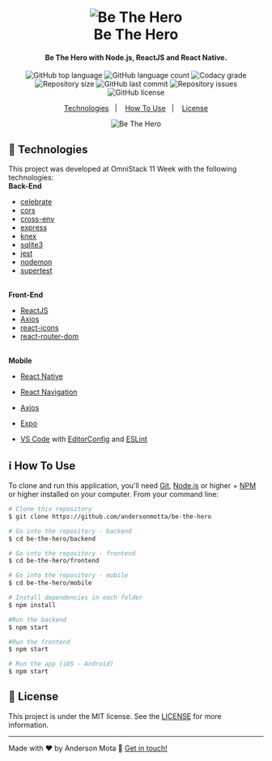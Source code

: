<h1 align="center">
  <img alt="Be The Hero" src="https://res.cloudinary.com/andersonmota/image/upload/v1585427134/logo-be-the-hero_zr5blk.png" />
  <br>
  Be The Hero
</h1>

<h4 align="center">
  Be The Hero with Node.js, ReactJS and React Native.
</h4>

<p align="center">
  <img alt="GitHub top language" src="https://img.shields.io/github/languages/top/andersonmotta/be-the-hero.svg" />

  <img alt="GitHub language count" src="https://img.shields.io/github/languages/count/andersonmotta/be-the-hero.svg" />

  <img alt="Codacy grade" src="" />

  <img alt="Repository size" src="https://img.shields.io/github/repo-size/andersonmotta/be-the-hero.svg" />

  <img alt="GitHub last commit" src="https://img.shields.io/github/last-commit/andersonmotta/be-the-hero.svg" />

  <img alt="Repository issues" src="https://img.shields.io/github/issues/andersonmotta/be-the-hero.svg" />

  <img alt="GitHub license" src="https://img.shields.io/github/license/andersonmotta/be-the-hero.svg" />
</p>

<p align="center">
  <a href="#rocket-technologies">Technologies</a>&nbsp;&nbsp;&nbsp;|&nbsp;&nbsp;&nbsp;
  <a href="#information_source-how-to-use">How To Use</a>&nbsp;&nbsp;&nbsp;|&nbsp;&nbsp;&nbsp;
  <a href="#memo-license">License</a>
</p>

<p align="center">
  <img alt="Be The Hero" src="https://res.cloudinary.com/andersonmota/image/upload/v1585428720/telas-be-the-hero_qjf2de.png">
</p>

## :rocket: Technologies

This project was developed at OmniStack 11 Week with the following technologies:
<br>
<strong>Back-End</strong>

- [celebrate](https://github.com/arb/celebrate)
- [cors](https://expressjs.com/en/resources/middleware/cors.html)
- [cross-env](https://www.npmjs.com/package/cross-env)
- [express](https://expressjs.com/)
- [knex](http://knexjs.org/)
- [sqlite3](https://www.sqlite.org/index.html)
- [jest](https://jestjs.io/)
- [nodemon](https://nodemon.io/)
- [supertest](https://github.com/visionmedia/supertest)

<br>
<strong>Front-End</strong>

- [ReactJS](https://reactjs.org/)
- [Axios](https://github.com/axios/axios)
- [react-icons](https://react-icons.netlify.com/)
- [react-router-dom](https://reacttraining.com/react-router/)

<br>
<strong>Mobile</strong>

- [React Native](https://reactnative.dev/)
- [React Navigation](https://reactnavigation.org/)
- [Axios](https://github.com/axios/axios)
- [Expo](https://expo.io/)

- [VS Code][vc] with [EditorConfig][vceditconfig] and [ESLint][vceslint]

## :information_source: How To Use

To clone and run this application, you'll need [Git](https://git-scm.com), [Node.js][nodejs] or higher + [NPM][yarn] or higher installed on your computer. From your command line:

```bash
# Clone this repository
$ git clone https://github.com/andersonmotta/be-the-hero

# Go into the repository - backend
$ cd be-the-hero/backend

# Go into the repository - frontend
$ cd be-the-hero/frontend

# Go into the repository - mobile
$ cd be-the-hero/mobile

# Install dependencies in each folder
$ npm install

#Run the backend
$ npm start

#Run the frontend
$ npm start

# Run the app (iOS - Android)
$ npm start
```

## :memo: License

This project is under the MIT license. See the [LICENSE](https://github.com/lukemorales/rocketshoes-react-native/blob/master/LICENSE) for more information.

---

Made with ♥ by Anderson Mota :wave: [Get in touch!](https://www.linkedin.com/in/andersonmotaa/)

[nodejs]: https://nodejs.org/
[yarn]: https://www.npmjs.com/
[vc]: https://code.visualstudio.com/
[vceditconfig]: https://marketplace.visualstudio.com/items?itemName=EditorConfig.EditorConfig
[vceslint]: https://marketplace.visualstudio.com/items?itemName=dbaeumer.vscode-eslint
